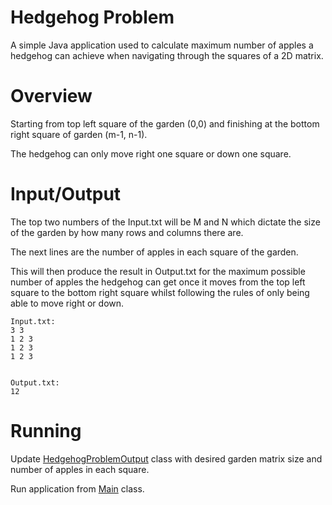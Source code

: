 # Hedgehog Problem

A simple Java application used to calculate maximum number of apples a hedgehog can achieve when navigating through the
squares of a 2D matrix.

# Overview

Starting from top left square of the garden (0,0) and finishing at the bottom right square of garden (m-1, n-1).

The hedgehog can only move right one square or down one square.

# Input/Output

The top two numbers of the Input.txt will be M and N which dictate the size of the garden by how many rows and columns
there are.

The next lines are the number of apples in each square of the garden.

This will then produce the result in Output.txt for the maximum possible number of apples the hedgehog can get once it
moves from the top left square to the bottom right square whilst following the rules of only being able to move right or
down.

```
Input.txt:
3 3
1 2 3
1 2 3
1 2 3


Output.txt:
12
```

# Running

Update [HedgehogProblemOutput](src/main/java/HedgehogProblemOutput.java) class with desired garden matrix size and
number of apples in each square.

Run application from [Main](src/main/java/Main.java) class.

